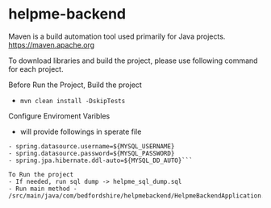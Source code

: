 # helpme-backend

Maven is a build automation tool used primarily for Java projects.
https://maven.apache.org

To download libraries and build the project, please use following command for each project.

Before Run the Project, Build the project
- ``` mvn clean install -DskipTests ```

Configure Enviroment Varibles
- will provide followings in sperate file
```- spring.datasource.url=${MYSQL_URL}
- spring.datasource.username=${MYSQL_USERNAME}
- spring.datasource.password=${MYSQL_PASSWORD}
- spring.jpa.hibernate.ddl-auto=${MYSQL_DD_AUTO}```

To Run the project 
- If needed, run sql dump -> helpme_sql_dump.sql
- Run main method - /src/main/java/com/bedfordshire/helpmebackend/HelpmeBackendApplication.java
